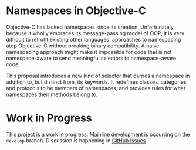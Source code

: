 Namespaces in Objective-C
=====

Objective-C has lacked namespaces since its creation. Unfortunately because it wholly embraces its message-passing model of OOP, it is very difficult to retrofit existing other languages' approaches to namespacing atop Objective-C without breaking binary compatibility. A naive namespacing approach might make it impossible for code that is not namespace-aware to send meaningful selectors to namespace-aware code.

This proposal introduces a new kind of selector that carries a namespace in addition to, but distinct from, its keywords. It redefines classes, categories and protocols to be members of namespaces, and provides rules for what namespaces their methods belong to.

Work in Progress
=====

This project is a work in progress. Mainline development is occurring on the `develop` branch. Discussion is happening in [GitHub Issues](https://github.com/kylesluder/objc-namespaces/issues?state=open).